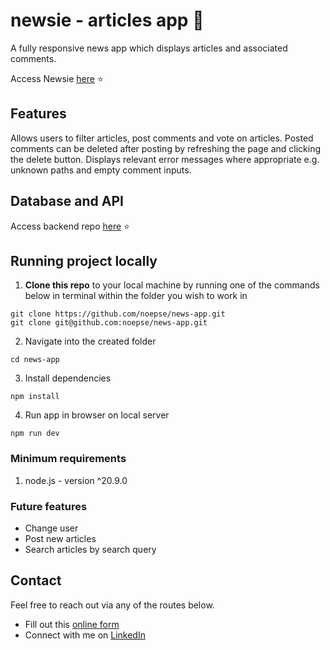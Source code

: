 # newsie - articles app 📰

A fully responsive news app which displays articles and associated comments.

Access Newsie [here](https://newsie-app.netlify.app/) ⭐


## Features

Allows users to filter articles, post comments and vote on articles. Posted comments can be deleted after posting by refreshing the page and clicking the delete button. Displays relevant error messages where appropriate e.g. unknown paths and empty comment inputs.

## Database and API

Access backend repo [here](https://github.com/noepse/news-api) ⭐

## Running project locally

1. **Clone this repo** to your local machine by running one of the commands below in terminal within the folder you wish to work in

```
git clone https://github.com/noepse/news-app.git
git clone git@github.com:noepse/news-app.git
```


2. Navigate into the created folder

```
cd news-app
```

3. Install dependencies 

```
npm install
```

4. Run app in browser on local server

```
npm run dev
```

### Minimum requirements

1. node.js - version ^20.9.0

### Future features

- Change user
- Post new articles
- Search articles by search query

## Contact

Feel free to reach out via any of the routes below.

- Fill out this [online form](https://simranamin.com/#contact)
- Connect with me on [LinkedIn](https://www.linkedin.com/in/simran-amin/)